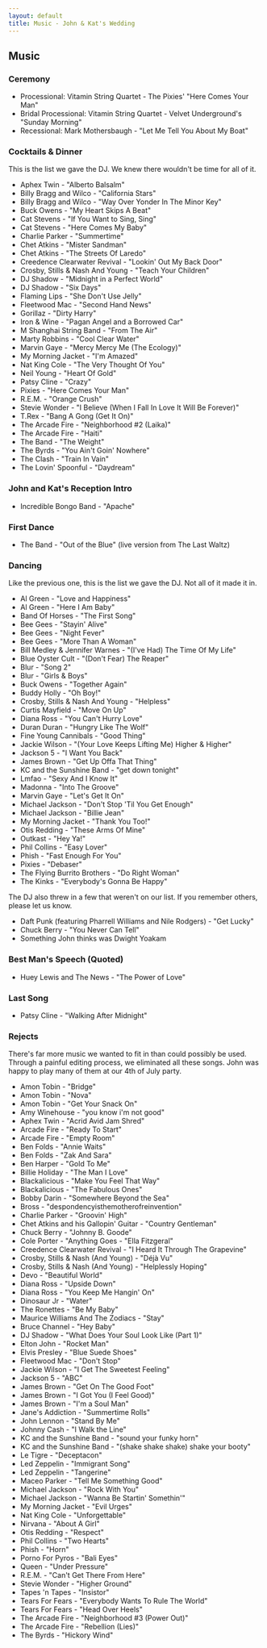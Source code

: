 ```yaml
---
layout: default
title: Music - John & Kat's Wedding
---
```


## Music

### Ceremony

* Processional: Vitamin String Quartet - The Pixies' "Here Comes Your Man"
* Bridal Processional: Vitamin String Quartet - Velvet Underground's "Sunday Morning"
* Recessional: Mark Mothersbaugh - "Let Me Tell You About My Boat"

### Cocktails & Dinner

This is the list we gave the DJ. We knew there wouldn't be time for all of it.

* Aphex Twin - "Alberto Balsalm"
* Billy Bragg and Wilco - "California Stars"
* Billy Bragg and Wilco - "Way Over Yonder In The Minor Key"
* Buck Owens - "My Heart Skips A Beat"
* Cat Stevens - "If You Want to Sing, Sing"
* Cat Stevens - "Here Comes My Baby"
* Charlie Parker - "Summertime"
* Chet Atkins - "Mister Sandman"
* Chet Atkins - "The Streets Of Laredo"
* Creedence Clearwater Revival - "Lookin' Out My Back Door"
* Crosby, Stills & Nash And Young - "Teach Your Children"
* DJ Shadow - "Midnight in a Perfect World"
* DJ Shadow - "Six Days"
* Flaming Lips - "She Don't Use Jelly"
* Fleetwood Mac - "Second Hand News"
* Gorillaz - "Dirty Harry"
* Iron & Wine - "Pagan Angel and a Borrowed Car"
* M Shanghai String Band - "From The Air"
* Marty Robbins - "Cool Clear Water"
* Marvin Gaye - "Mercy Mercy Me (The Ecology)"
* My Morning Jacket - "I'm Amazed"
* Nat King Cole - "The Very Thought Of You"
* Neil Young - "Heart Of Gold"
* Patsy Cline - "Crazy"
* Pixies - "Here Comes Your Man"
* R.E.M. - "Orange Crush"
* Stevie Wonder - "I Believe (When I Fall In Love It Will Be Forever)"
* T.Rex - "Bang A Gong (Get It On)"
* The Arcade Fire - "Neighborhood #2 (Laika)"
* The Arcade Fire - "Haiti"
* The Band - "The Weight"
* The Byrds - "You Ain't Goin' Nowhere"
* The Clash - "Train In Vain"
* The Lovin' Spoonful - "Daydream"

### John and Kat's Reception Intro

* Incredible Bongo Band - "Apache"

### First Dance

* The Band - "Out of the Blue" (live version from The Last Waltz)

### Dancing

Like the previous one, this is the list we gave the DJ. Not all of it made it in.

* Al Green - "Love and Happiness"
* Al Green - "Here I Am Baby"
* Band Of Horses - "The First Song"
* Bee Gees - "Stayin' Alive"
* Bee Gees - "Night Fever"
* Bee Gees - "More Than A Woman"
* Bill Medley & Jennifer Warnes - "(I've Had) The Time Of My Life"
* Blue Oyster Cult - "(Don't Fear) The Reaper"
* Blur - "Song 2"
* Blur - "Girls & Boys"
* Buck Owens - "Together Again"
* Buddy Holly - "Oh Boy!"
* Crosby, Stills & Nash And Young - "Helpless"
* Curtis Mayfield - "Move On Up"
* Diana Ross - "You Can't Hurry Love"
* Duran Duran - "Hungry Like The Wolf"
* Fine Young Cannibals - "Good Thing"
* Jackie Wilson - "(Your Love Keeps Lifting Me) Higher & Higher"
* Jackson 5 - "I Want You Back"
* James Brown - "Get Up Offa That Thing"
* KC and the Sunshine Band - "get down tonight"
* Lmfao - "Sexy And I Know It"
* Madonna - "Into The Groove"
* Marvin Gaye - "Let's Get It On"
* Michael Jackson - "Don't Stop 'Til You Get Enough"
* Michael Jackson - "Billie Jean"
* My Morning Jacket - "Thank You Too!"
* Otis Redding - "These Arms Of Mine"
* Outkast - "Hey Ya!"
* Phil Collins - "Easy Lover"
* Phish - "Fast Enough For You"
* Pixies - "Debaser"
* The Flying Burrito Brothers - "Do Right Woman"
* The Kinks - "Everybody's Gonna Be Happy"

The DJ also threw in a few that weren't on our list. If you remember others, please let us know.

* Daft Punk (featuring Pharrell Williams and Nile Rodgers) - "Get Lucky"
* Chuck Berry - "You Never Can Tell"
* Something John thinks was Dwight Yoakam

### Best Man's Speech (Quoted)

* Huey Lewis and The News - "The Power of Love"

### Last Song

* Patsy Cline - "Walking After Midnight"

### Rejects

There's far more music we wanted to fit in than could possibly be used.
Through a painful editing process, we eliminated all these songs.
John was happy to play many of them at our 4th of July party.

* Amon Tobin - "Bridge"
* Amon Tobin - "Nova"
* Amon Tobin - "Get Your Snack On"
* Amy Winehouse - "you know i'm not good"
* Aphex Twin - "Acrid Avid Jam Shred"
* Arcade Fire - "Ready To Start"
* Arcade Fire - "Empty Room"
* Ben Folds - "Annie Waits"
* Ben Folds - "Zak And Sara"
* Ben Harper - "Gold To Me"
* Billie Holiday - "The Man I Love"
* Blackalicious - "Make You Feel That Way"
* Blackalicious - "The Fabulous Ones"
* Bobby Darin - "Somewhere Beyond the Sea"
* Bross - "despondencyisthemotherofreinvention"
* Charlie Parker - "Groovin' High"
* Chet Atkins and his Gallopin' Guitar - "Country Gentleman"
* Chuck Berry - "Johnny B. Goode"
* Cole Porter - "Anything Goes - "Ella Fitzgeral"
* Creedence Clearwater Revival - "I Heard It Through The Grapevine"
* Crosby, Stills & Nash (And Young) - "Déjà Vu"
* Crosby, Stills & Nash (And Young) - "Helplessly Hoping"
* Devo - "Beautiful World"
* Diana Ross - "Upside Down"
* Diana Ross - "You Keep Me Hangin' On"
* Dinosaur Jr - "Water"
* The Ronettes - "Be My Baby"
* Maurice Williams And The Zodiacs - "Stay"
* Bruce Channel - "Hey Baby"
* DJ Shadow - "What Does Your Soul Look Like (Part 1)"
* Elton John - "Rocket Man"
* Elvis Presley - "Blue Suede Shoes"
* Fleetwood Mac - "Don't Stop"
* Jackie Wilson - "I Get The Sweetest Feeling"
* Jackson 5 - "ABC"
* James Brown - "Get On The Good Foot"
* James Brown - "I Got You (I Feel Good)"
* James Brown - "I'm a Soul Man"
* Jane's Addiction - "Summertime Rolls"
* John Lennon - "Stand By Me"
* Johnny Cash - "I Walk the Line"
* KC and the Sunshine Band - "sound your funky horn"
* KC and the Sunshine Band - "(shake shake shake) shake your booty"
* Le Tigre - "Deceptacon"
* Led Zeppelin - "Immigrant Song"
* Led Zeppelin - "Tangerine"
* Maceo Parker - "Tell Me Something Good"
* Michael Jackson - "Rock With You"
* Michael Jackson - "Wanna Be Startin' Somethin'"
* My Morning Jacket - "Evil Urges"
* Nat King Cole - "Unforgettable"
* Nirvana - "About A Girl"
* Otis Redding - "Respect"
* Phil Collins - "Two Hearts"
* Phish - "Horn"
* Porno For Pyros - "Bali Eyes"
* Queen - "Under Pressure"
* R.E.M. - "Can't Get There From Here"
* Stevie Wonder - "Higher Ground"
* Tapes 'n Tapes - "Insistor"
* Tears For Fears - "Everybody Wants To Rule The World"
* Tears For Fears - "Head Over Heels"
* The Arcade Fire - "Neighborhood #3 (Power Out)"
* The Arcade Fire - "Rebellion (Lies)"
* The Byrds - "Hickory Wind"
